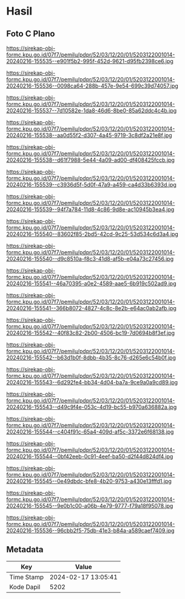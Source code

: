 # Hasil

## Foto C Plano

https://sirekap-obj-formc.kpu.go.id/07f7/pemilu/pdpr/52/03/12/20/01/5203122001014-20240216-155535--e901f5b2-995f-452d-9621-d95fb2398ce6.jpg

https://sirekap-obj-formc.kpu.go.id/07f7/pemilu/pdpr/52/03/12/20/01/5203122001014-20240216-155536--0098ca64-288b-457e-9e54-699c39d74057.jpg

https://sirekap-obj-formc.kpu.go.id/07f7/pemilu/pdpr/52/03/12/20/01/5203122001014-20240216-155537--7d10582e-1da8-46d6-8be0-85a62ddc4c4b.jpg

https://sirekap-obj-formc.kpu.go.id/07f7/pemilu/pdpr/52/03/12/20/01/5203122001014-20240216-155538--aa0d55f2-d307-4a45-9719-3c8df2a21e8f.jpg

https://sirekap-obj-formc.kpu.go.id/07f7/pemilu/pdpr/52/03/12/20/01/5203122001014-20240216-155538--d61f7988-5e44-4a09-ad00-df408425fccb.jpg

https://sirekap-obj-formc.kpu.go.id/07f7/pemilu/pdpr/52/03/12/20/01/5203122001014-20240216-155539--c3936d5f-5d0f-47a9-a459-ca4d33b6393d.jpg

https://sirekap-obj-formc.kpu.go.id/07f7/pemilu/pdpr/52/03/12/20/01/5203122001014-20240216-155539--94f7a784-11d8-4c86-9d8e-ac10945b3ea4.jpg

https://sirekap-obj-formc.kpu.go.id/07f7/pemilu/pdpr/52/03/12/20/01/5203122001014-20240216-155540--83602f85-2bd5-42cd-9c25-53d534c6d3a4.jpg

https://sirekap-obj-formc.kpu.go.id/07f7/pemilu/pdpr/52/03/12/20/01/5203122001014-20240216-155540--d9c8510a-f8c3-41d8-af5b-e04a73c27456.jpg

https://sirekap-obj-formc.kpu.go.id/07f7/pemilu/pdpr/52/03/12/20/01/5203122001014-20240216-155541--46a70395-a0e2-4589-aae5-6b919c502ad9.jpg

https://sirekap-obj-formc.kpu.go.id/07f7/pemilu/pdpr/52/03/12/20/01/5203122001014-20240216-155541--366b8072-4827-4c8c-8e2b-e64ac0ab2afb.jpg

https://sirekap-obj-formc.kpu.go.id/07f7/pemilu/pdpr/52/03/12/20/01/5203122001014-20240216-155542--40f83c82-2b00-4506-bc19-7d0694b8f3ef.jpg

https://sirekap-obj-formc.kpu.go.id/07f7/pemilu/pdpr/52/03/12/20/01/5203122001014-20240216-155542--b63d1b0f-8dbb-4b35-8c76-d265e6c54b0f.jpg

https://sirekap-obj-formc.kpu.go.id/07f7/pemilu/pdpr/52/03/12/20/01/5203122001014-20240216-155543--6d292fe4-bb34-4d04-ba7a-9ce9a0a9cd89.jpg

https://sirekap-obj-formc.kpu.go.id/07f7/pemilu/pdpr/52/03/12/20/01/5203122001014-20240216-155543--d49c9f4e-053c-4d19-bc55-b970a636882a.jpg

https://sirekap-obj-formc.kpu.go.id/07f7/pemilu/pdpr/52/03/12/20/01/5203122001014-20240216-155544--c404f91c-65a4-409d-af5c-3372e6f68138.jpg

https://sirekap-obj-formc.kpu.go.id/07f7/pemilu/pdpr/52/03/12/20/01/5203122001014-20240216-155544--0bf42eeb-0c91-4eef-ba50-d2f44d824df4.jpg

https://sirekap-obj-formc.kpu.go.id/07f7/pemilu/pdpr/52/03/12/20/01/5203122001014-20240216-155545--0e49dbdc-bfe8-4b20-9753-a430e13fffd1.jpg

https://sirekap-obj-formc.kpu.go.id/07f7/pemilu/pdpr/52/03/12/20/01/5203122001014-20240216-155545--9e0b1c00-a06b-4e79-9777-f79a18f95078.jpg

https://sirekap-obj-formc.kpu.go.id/07f7/pemilu/pdpr/52/03/12/20/01/5203122001014-20240216-155536--96cbb2f5-75db-41e3-b84a-a589caef7409.jpg


## Metadata

| Key        | Value               |
| ---------- | ------------------- |
| Time Stamp | 2024-02-17 13:05:41 |
| Kode Dapil | 5202                |



